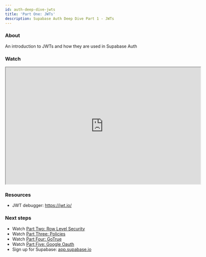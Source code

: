 ```yaml
---
id: auth-deep-dive-jwts
title: 'Part One: JWTs'
description: Supabase Auth Deep Dive Part 1 - JWTs
---
```


### About

An introduction to JWTs and how they are used in Supabase Auth


### Watch

<iframe className="w-full video-with-border" width="640" height="385" src="https://www.youtube.com/embed/v3Exg5YpJvE" frameBorder="1" allow="accelerometer; autoplay; clipboard-write; encrypted-media; gyroscope; picture-in-picture" allowFullScreen></iframe>


### Resources

- JWT debugger: https://jwt.io/​


### Next steps

<!-- - Watch [Part One: JWTs](/docs/resources/learn/auth-deep-dive/jwts) -->
- Watch [Part Two: Row Level Security](/docs/resources/learn/auth-deep-dive/row-level-security)
- Watch [Part Three: Policies](/docs/resources/learn/auth-deep-dive/policies)
- Watch [Part Four: GoTrue](/docs/resources/learn/auth-deep-dive/gotrue)
- Watch [Part Five: Google Oauth](/docs/resources/learn/auth-deep-dive/google-oath)
- Sign up for Supabase: [app.supabase.io](https://app.supabase.io)